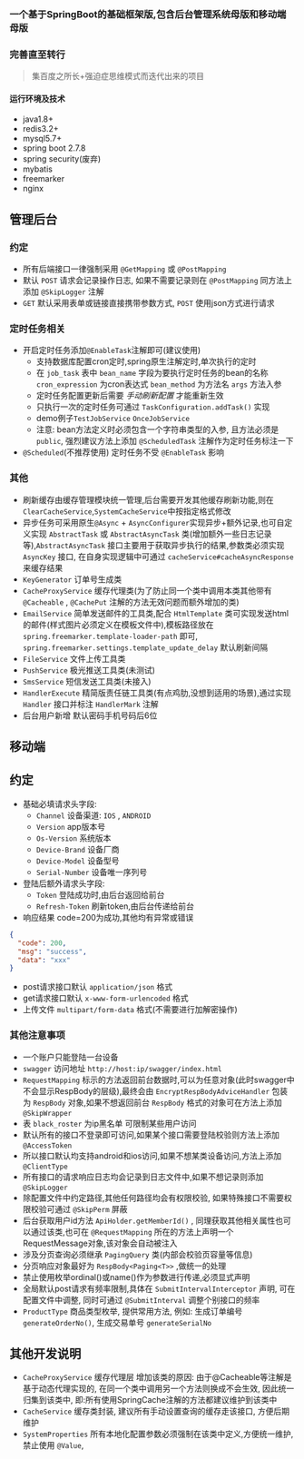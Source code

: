 ### 一个基于SpringBoot的基础框架版,包含后台管理系统母版和移动端母版
### 完善直至转行
> 集百度之所长+强迫症思维模式而迭代出来的项目  

#### 运行环境及技术
* java1.8+
* redis3.2+
* mysql5.7+
* spring boot 2.7.8
* spring security(废弃)
* mybatis
* freemarker
* nginx

## 管理后台

### 约定
* 所有后端接口一律强制采用 `@GetMapping` 或 `@PostMapping`
* 默认 `POST` 请求会记录操作日志, 如果不需要记录则在 `@PostMapping` 同方法上添加 `@SkipLogger` 注解
* `GET` 默认采用表单或链接直接携带参数方式, `POST` 使用json方式进行请求

### 定时任务相关
* 开启定时任务添加`@EnableTask`注解即可(建议使用)
    * 支持数据库配置cron定时,spring原生注解定时,单次执行的定时
    * 在 `job_task` 表中 `bean_name` 字段为要执行定时任务的bean的名称 `cron_expression` 为cron表达式 `bean_method` 为方法名 `args` 方法入参
    * 定时任务配置更新后需要 *手动刷新配置* 才能重新生效
    * 只执行一次的定时任务可通过 `TaskConfiguration.addTask()` 实现
    * demo例子`TestJobService` `OnceJobService`
    * 注意: bean方法定义时必须包含一个字符串类型的入参, 且方法必须是 `public`, 强烈建议方法上添加 `@ScheduledTask` 注解作为定时任务标注一下
* `@Scheduled`(不推荐使用) 定时任务不受 `@EnableTask` 影响
    
### 其他
* 刷新缓存由缓存管理模块统一管理,后台需要开发其他缓存刷新功能,则在`ClearCacheService`,`SystemCacheService`中按指定格式修改
* 异步任务可采用原生`@Async` + `AsyncConfigurer`实现异步+额外记录,也可自定义实现 `AbstractTask` 或 `AbstractAsyncTask` 类(增加额外一些日志记录等),`AbstractAsyncTask` 接口主要用于获取异步执行的结果,参数类必须实现 `AsyncKey` 接口, 在自身实现逻辑中可通过 `cacheService#cacheAsyncResponse` 来缓存结果
* `KeyGenerator` 订单号生成类
* `CacheProxyService` 缓存代理类(为了防止同一个类中调用本类其他带有 `@Cacheable` , `@CachePut` 注解的方法无效问题而额外增加的类)
* `EmailService` 简单发送邮件的工具类,配合 `HtmlTemplate` 类可实现发送html的邮件(样式图片必须定义在模板文件中),模板路径放在 `spring.freemarker.template-loader-path` 即可, `spring.freemarker.settings.template_update_delay` 默认刷新间隔
* `FileService` 文件上传工具类
* `PushService` 极光推送工具类(未测试)
* `SmsService` 短信发送工具类(未接入)
* `HandlerExecute` 精简版责任链工具类(有点鸡肋,没想到适用的场景),通过实现 `Handler` 接口并标注 `HandlerMark` 注解
* 后台用户新增 默认密码手机号码后6位

## 移动端

## 约定
* 基础必填请求头字段:
    * `Channel` 设备渠道: `IOS` , `ANDROID`
    * `Version` app版本号
    * `Os-Version` 系统版本
    * `Device-Brand` 设备厂商
    * `Device-Model` 设备型号
    * `Serial-Number` 设备唯一序列号
* 登陆后额外请求头字段:
    * `Token` 登陆成功时,由后台返回给前台
    * `Refresh-Token` 刷新token,由后台传递给前台
* 响应结果 code=200为成功,其他均有异常或错误

```json
{
  "code": 200, 
  "msg": "success",
  "data": "xxx" 
}
```

* post请求接口默认 `application/json` 格式
* get请求接口默认 `x-www-form-urlencoded` 格式
* 上传文件 `multipart/form-data` 格式(不需要进行加解密操作)


### 其他注意事项
* 一个账户只能登陆一台设备
* `swagger` 访问地址 `http://host:ip/swagger/index.html`
* `RequestMapping` 标示的方法返回前台数据时,可以为任意对象(此时swagger中不会显示RespBody的层级),最终会由 `EncryptRespBodyAdviceHandler` 包装为 `RespBody` 对象,如果不想返回前台 `RespBody` 格式的对象可在方法上添加 `@SkipWrapper`
* 表 `black_roster` 为ip黑名单 可限制某些用户访问
* 默认所有的接口不登录即可访问,如果某个接口需要登陆校验则方法上添加 `@AccessToken`
* 所以接口默认均支持android和ios访问,如果不想某类设备访问,方法上添加 `@ClientType`
* 所有接口的请求响应日志均会记录到日志文件中,如果不想记录则添加 `@SkipLogger`
* 除配置文件中约定路径,其他任何路径均会有权限校验, 如果特殊接口不需要权限校验可通过 `@SkipPerm` 屏蔽
* 后台获取用户id方法 `ApiHolder.getMemberId()` , 同理获取其他相关属性也可以通过该类,也可在 `@RequestMapping` 所在的方法上声明一个RequestMessage对象,该对象会自动被注入
* 涉及分页查询必须继承 `PagingQuery` 类(内部会校验页容量等信息)
* 分页响应对象最好为 `RespBody<Paging<T>>` ,做统一的处理
* 禁止使用枚举ordinal()或name()作为参数进行传递,必须显式声明
* 全局默认post请求有频率限制,具体在 `SubmitIntervalInterceptor` 声明, 可在配置文件中调整, 同时可通过 `@SubmitInterval` 调整个别接口的频率
* `ProductType` 商品类型枚举, 提供常用方法, 例如: 生成订单编号 `generateOrderNo()`, 生成交易单号 `generateSerialNo` 


## 其他开发说明
* `CacheProxyService` 缓存代理层 增加该类的原因: 由于@Cacheable等注解是基于动态代理实现的, 在同一个类中调用另一个方法则换成不会生效, 因此统一归集到该类中, 即:所有使用SpringCache注解的方法都建议维护到该类中
* `CacheService` 缓存类封装, 建议所有手动设置查询的缓存走该接口, 方便后期维护
* `SystemProperties` 所有本地化配置参数必须强制在该类中定义,方便统一维护, 禁止使用 `@Value`,